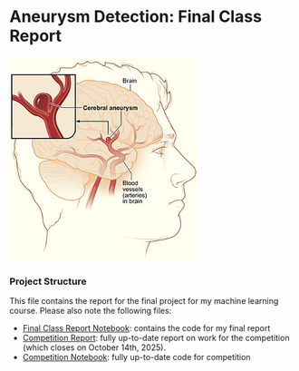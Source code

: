# Aneurysm Detection: Final Class Report

![Diagram of a cerebral aneurysm, showing swelling at the intersection of two blood vessels within the brain](images/aneurysm.jpg)

### Project Structure

This file contains the report for the final project for my machine learning course. Please also note the following files:

- [Final Class Report Notebook](initial_class_report.ipynb): contains the code for my final report
- [Competition Report](Competition_Report.md): fully up-to-date report on work for the competition (which closes on October 14th, 2025).
- [Competition Notebook](competition_notebook.ipynb): fully up-to-date code for competition